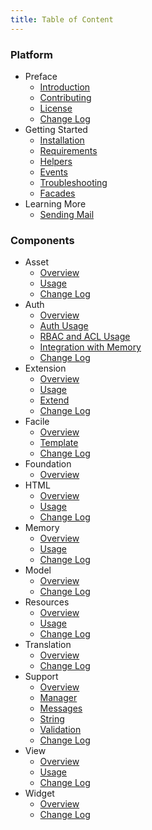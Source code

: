 ```yaml
---
title: Table of Content
---
```


### Platform
- Preface
  - [Introduction](/docs/2.0)
  - [Contributing](/docs/2.0/contributing)
  - [License](/docs/2.0/license)
  - [Change Log](/docs/2.0/changes)
- Getting Started
  - [Installation](/docs/2.0/installation)
  - [Requirements](/docs/2.0/installation#requirement)
  - [Helpers](/docs/2.0/helpers)
  - [Events](/docs/2.0/events)
  - [Troubleshooting](/docs/2.0/troubleshoot)
  - [Facades](/docs/2.0/facades)
- Learning More
  - [Sending Mail](/docs/2.0/mail)

### Components
- Asset
  - [Overview](/docs/2.0/components/asset)
  - [Usage](/docs/2.0/components/asset/usage)
  - [Change Log](/docs/2.0/components/asset/changes)
- Auth
  - [Overview](/docs/2.0/components/auth)
  - [Auth Usage](/docs/2.0/components/auth/usage)
  - [RBAC and ACL Usage](/docs/2.0/components/auth/rbac)
  - [Integration with Memory](/docs/2.0/components/auth/memory-integration)
  - [Change Log](/docs/2.0/components/auth/changes)
- Extension
  - [Overview](/docs/2.0/components/extension)
  - [Usage](/docs/2.0/components/extension/usage)
  - [Extend](/docs/2.0/components/extension/extend)
  - [Change Log](/docs/2.0/components/extension/changes)
- Facile
  - [Overview](/docs/2.0/components/facile)
  - [Template](/docs/2.0/components/facile/templating)
  - [Change Log](/docs/2.0/components/facile/changes)
- Foundation
  - [Overview](/docs/2.0/components/foundation)
- HTML
  - [Overview](/docs/2.0/components/html)
  - [Usage](/docs/2.0/components/html/usage)
  - [Change Log](/docs/2.0/components/html/changes)
- Memory
  - [Overview](/docs/2.0/components/memory)
  - [Usage](/docs/2.0/components/memory/usage)
  - [Change Log](/docs/2.0/components/memory/changes)
- Model
  - [Overview](/docs/2.0/components/model)
  - [Change Log](/docs/2.0/components/model/changes)
- Resources
  - [Overview](/docs/2.0/components/resources)
  - [Usage](/docs/2.0/components/resources/usage)
  - [Change Log](/docs/2.0/components/resources/changes)
- Translation
  - [Overview](/docs/2.0/components/translation)
  - [Change Log](/docs/2.0/components/translation/changes)
- Support
  - [Overview](/docs/2.0/components/support)
  - [Manager](/docs/2.0/components/support/manager)
  - [Messages](/docs/2.0/components/support/messages)
  - [String](/docs/2.0/components/support/str)
  - [Validation](/docs/2.0/components/support/validator)
  - [Change Log](/docs/2.0/components/support/changes)
- View
  - [Overview](/docs/2.0/components/view)
  - [Usage](/docs/2.0/components/view/usage)
  - [Change Log](/docs/2.0/components/view/changes)
- Widget
  - [Overview](/docs/2.0/components/widget)
  - [Change Log](/docs/2.0/components/widget/changes)
